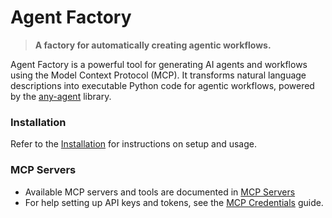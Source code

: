 # Agent Factory

> **A factory for automatically creating agentic workflows.**

Agent Factory is a powerful tool for generating AI agents and workflows using the Model Context Protocol (MCP). It transforms natural language descriptions into executable Python code for agentic workflows, powered by the [any-agent](https://mozilla-ai.github.io/any-agent/) library.

### Installation

Refer to the [Installation](getting-started/installation.md) for instructions on setup and usage.

### MCP Servers

- Available MCP servers and tools are documented in [MCP Servers](user-guide/mcp-servers.md)
- For help setting up API keys and tokens, see the [MCP Credentials](user-guide/mcp-credentials.md) guide.
